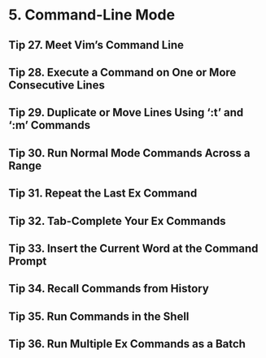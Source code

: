 # 5. Command-Line Mode

## Tip 27. Meet Vim’s Command Line

## Tip 28. Execute a Command on One or More Consecutive Lines

## Tip 29. Duplicate or Move Lines Using ‘:t’ and ‘:m’ Commands

## Tip 30. Run Normal Mode Commands Across a Range

## Tip 31. Repeat the Last Ex Command

## Tip 32. Tab-Complete Your Ex Commands

## Tip 33. Insert the Current Word at the Command Prompt

## Tip 34. Recall Commands from History

## Tip 35. Run Commands in the Shell

## Tip 36. Run Multiple Ex Commands as a Batch
